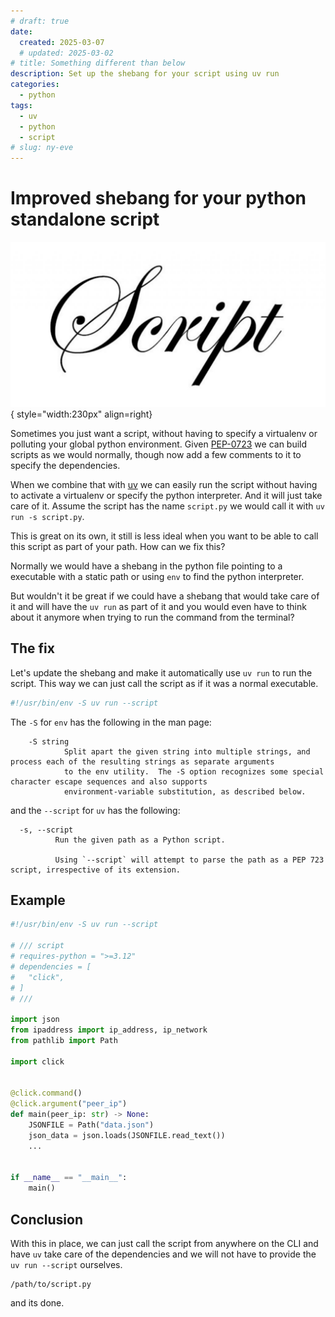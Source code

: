 ```yaml
---
# draft: true
date:
  created: 2025-03-07
  # updated: 2025-03-02
# title: Something different than below
description: Set up the shebang for your script using uv run
categories:
  - python
tags:
  - uv
  - python
  - script
# slug: ny-eve
---
```


# Improved shebang for your python standalone script

![uv shebang](images/uv_shebang/uv_shebang.png){ style="width:230px" align=right}

Sometimes you just want a script, without having to specify a virtualenv or polluting your global python environment. Given [PEP-0723](https://peps.python.org/pep-0723/) we can build scripts as we would normally, though now add a few comments to it to specify the dependencies.

When we combine that with [uv](https://docs.astral.sh/uv/guides/scripts/) we can easily run the script without having to activate a virtualenv or specify the python interpreter. And it will just take care of it. Assume the script has the name `script.py` we would call it with `uv run -s script.py`.

<!-- more -->

This is great on its own, it still is less ideal when you want to be able to call this script as part of your path. How can we fix this?

Normally we would have a shebang in the python file pointing to a executable with a static path or using `env` to find the python interpreter.

But wouldn't it be great if we could have a shebang that would take care of it and will have the `uv run` as part of it and you would even have to think about it anymore when trying to run the command from the terminal?

## The fix

Let's update the shebang and make it automatically use `uv run` to run the script. This way we can just call the script as if it was a normal executable.

```bash
#!/usr/bin/env -S uv run --script
```

The `-S` for `env` has the following in the man page:
```
    -S string
            Split apart the given string into multiple strings, and process each of the resulting strings as separate arguments
            to the env utility.  The -S option recognizes some special character escape sequences and also supports
            environment-variable substitution, as described below.
```

and the `--script` for `uv` has the following:

```
  -s, --script
          Run the given path as a Python script.

          Using `--script` will attempt to parse the path as a PEP 723 script, irrespective of its extension.
```

## Example

```python
#!/usr/bin/env -S uv run --script

# /// script
# requires-python = ">=3.12"
# dependencies = [
#   "click",
# ]
# ///

import json
from ipaddress import ip_address, ip_network
from pathlib import Path

import click


@click.command()
@click.argument("peer_ip")
def main(peer_ip: str) -> None:
    JSONFILE = Path("data.json")
    json_data = json.loads(JSONFILE.read_text())
    ...


if __name__ == "__main__":
    main()

```

## Conclusion

With this in place, we can just call the script from anywhere on the CLI and have `uv` take care of the dependencies and we will not have to provide the `uv run --script` ourselves.

    /path/to/script.py

and its done.
